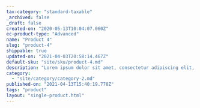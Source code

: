 ```yaml
---
tax-category: "standard-taxable"
_archived: false
_draft: false
created-on: "2020-05-13T10:04:07.060Z"
ec-product-type: "Advanced"
name: "Product 4"
slug: "product-4"
shippable: true
updated-on: "2021-04-03T20:58:14.467Z"
default-sku: "site/sku/product-4.md"
description: "Lorem ipsum dolor sit amet, consectetur adipiscing elit, sed do eiusmod tempor incididunt ut labore et dolore magna aliqua. "
category:
  - "site/category/category-2.md"
published-on: "2021-04-13T15:40:19.778Z"
tags: "product"
layout: "single-product.html"
---
```



